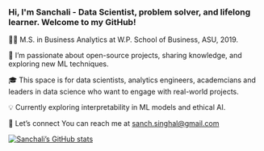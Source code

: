 ### Hi, I'm Sanchali - Data Scientist, problem solver, and lifelong learner. Welcome to my GitHub!

👩‍🎓 M.S. in Business Analytics at W.P. School of Business, ASU, 2019.

🌱 I’m passionate about open-source projects, sharing knowledge, and exploring new ML techniques.  

🎓 This space is for data scientists, analytics engineers, academcians and leaders in data science who want to engage with real-world projects.

💡 Currently exploring interpretability in ML models and ethical AI.

📧 Let’s connect You can reach me at sanch.singhal@gmail.com


[![Sanchali’s GitHub stats](https://github-readme-stats.vercel.app/api?username=datasanchali&count_provate=true&show_icons=true&theme=radical&hide_rank=false)](https://github.com/datasanchali/github-readme-stats)
